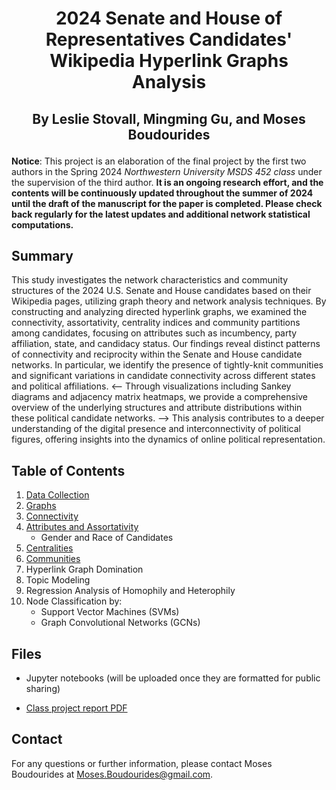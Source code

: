 # <p align="center">2024 Senate and House of Representatives Candidates' Wikipedia Hyperlink Graphs Analysis</p>

## <p align="center">By Leslie Stovall, Mingming Gu, and Moses Boudourides</p>

**Notice**: This project is an elaboration of the final project by the first two authors in the Spring 2024 *Northwestern University MSDS 452 class* under the supervision of the third author. **It is an ongoing research effort, and the contents will be continuously updated throughout the summer of 2024 until the draft of the manuscript for the paper is completed. Please check back regularly for the latest updates and additional network statistical computations.**

## Summary
This study investigates the network characteristics and community structures of the 2024 U.S. Senate and House candidates based on their Wikipedia pages, utilizing graph theory and network analysis techniques. By constructing and analyzing directed hyperlink graphs, we examined the connectivity, assortativity, centrality indices and community partitions among candidates, focusing on attributes such as incumbency, party affiliation, state, and candidacy status. Our findings reveal distinct patterns of connectivity and reciprocity within the Senate and House candidate networks. In particular, we identify the presence of tightly-knit communities and significant variations in candidate connectivity across different states and political affiliations. <-- Through visualizations including Sankey diagrams and adjacency matrix heatmaps, we provide a comprehensive overview of the underlying structures and attribute distributions within these political candidate networks. --> This analysis contributes to a deeper understanding of the digital presence and interconnectivity of political figures, offering insights into the dynamics of online political representation.

## Table of Contents
1. [Data Collection](docs/1_Hyperlinks.md)
2. [Graphs](docs/2_Graphs.md)
3. [Connectivity](docs/3_Connectivity.md)
4. [Attributes and Assortativity](docs/4_Attributes_and_Assortativity.md)
   - Gender and Race of Candidates
6. [Centralities](docs/5_Centralities.md)
7. [Communities](docs/6_communities.md)
8. Hyperlink Graph Domination
10. Topic Modeling
11. Regression Analysis of Homophily and Heterophily
12. Node Classification by:
    - Support Vector Machines (SVMs)
    - Graph Convolutional Networks (GCNs)

## Files
- Jupyter notebooks (will be uploaded once they are formatted for public sharing)
<!--
- collect_candidates.ipynb contains the code for scraping and cleaning the data from Ballotpedia and Wikipedia. The 4 pickle files are the most updated results from running this code.
- Final Project Notebook.ipynb contains the code for generating the graphs and performing network analyses.
- utils/scrape_functions.py contains the functions created for collect_candidates.ipynb.
- utils/graphs_functions.py contains the functions created for Final Project Notebook.ipynb.
-->
- [Class project report PDF](https://github.com/mamaOcoder/2024candidates_project/blob/main/MSDS452_Final_Project.pdf)

<!-- 
## Interactive Visualizations
You can view our interactive visualizations here:
- [Interactive Visualizations](https://mamaocoder.github.io/2024candidates_project/)
-->

## Contact
For any questions or further information, please contact Moses Boudourides at Moses.Boudourides@gmail.com.
